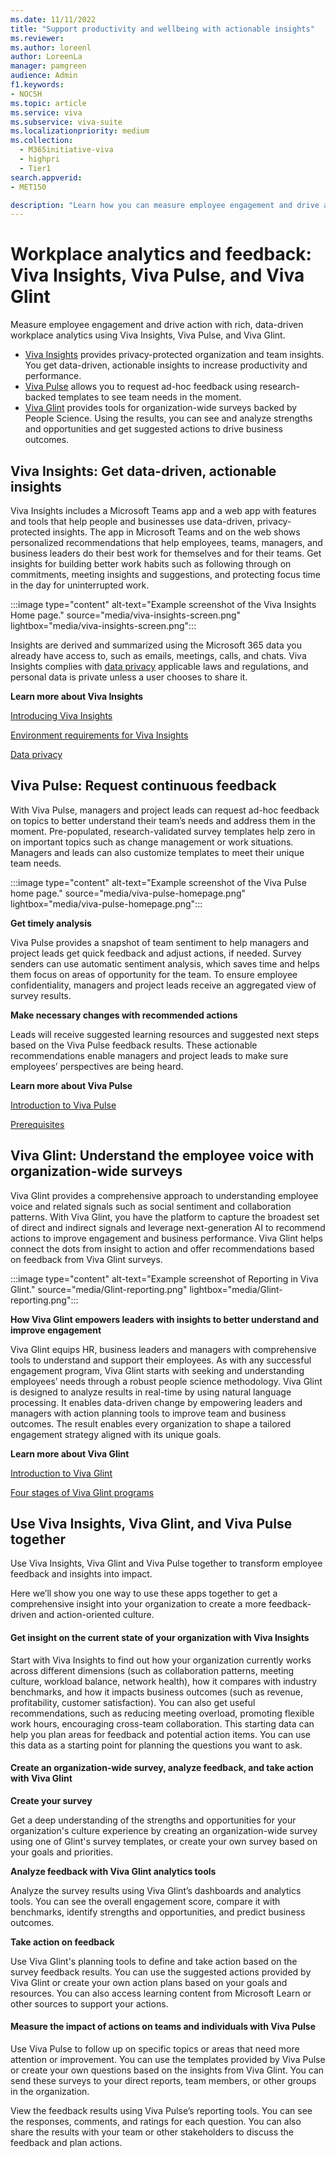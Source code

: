 ```yaml
---
ms.date: 11/11/2022
title: "Support productivity and wellbeing with actionable insights"
ms.reviewer: 
ms.author: loreenl
author: LoreenLa
manager: pamgreen
audience: Admin
f1.keywords:
- NOCSH
ms.topic: article
ms.service: viva
ms.subservice: viva-suite
ms.localizationpriority: medium
ms.collection:
  - M365initiative-viva
  - highpri
  - Tier1
search.appverid:
- MET150

description: "Learn how you can measure employee engagement and drive action with rich, data-driven workplace analytics."
---
```

# Workplace analytics and feedback: Viva Insights, Viva Pulse, and Viva Glint

Measure employee engagement and drive action with rich, data-driven workplace analytics using Viva Insights, Viva Pulse, and Viva Glint.

- [Viva Insights](#viva-insights-get-data-driven-actionable-insights) provides privacy-protected organization and team insights. You get data-driven, actionable insights to increase productivity and performance.
- [Viva Pulse](#viva-pulse-request-continuous-feedback) allows you to request ad-hoc feedback using research-backed templates to see team needs in the moment.
- [Viva Glint](#viva-glint-understand-the-employee-voice-with-organization-wide-surveys) provides tools for organization-wide surveys backed by People Science. Using the results, you can see and analyze strengths and opportunities and get suggested actions to drive business outcomes.

## Viva Insights: Get data-driven, actionable insights
Viva Insights includes a Microsoft Teams app and a web app with features and tools that help people and businesses use data-driven, privacy-protected insights. The app in Microsoft Teams and on the web shows personalized recommendations that help employees, teams, managers, and business leaders do their best work for themselves and for their teams. Get insights for building better work habits such as following through on commitments, meeting insights and suggestions, and protecting focus time in the day for uninterrupted work.

:::image type="content" alt-text="Example screenshot of the Viva Insights Home page." source="media/viva-insights-screen.png" lightbox="media/viva-insights-screen.png":::

Insights are derived and summarized using the Microsoft 365 data you already have access to, such as emails, meetings, calls, and chats. Viva Insights complies with [data privacy](/viva/insights/advanced/privacy/privacy) applicable laws and regulations, and personal data is private unless a user chooses to share it.

**Learn more about Viva Insights**

[Introducing Viva Insights](/viva/insights/introduction)

[Environment requirements for Viva Insights](/viva/insights/advanced/setup-maint/environment-requirements)

[Data privacy](/viva/insights/advanced/privacy/privacy)

## Viva Pulse: Request continuous feedback

With Viva Pulse, managers and project leads can request ad-hoc feedback on topics to better understand their team’s needs and address them in the moment. Pre-populated, research-validated survey templates help zero in on important topics such as change management or work situations. Managers and leads can also customize templates to meet their unique team needs.

:::image type="content" alt-text="Example screenshot of the Viva Pulse home page." source="media/viva-pulse-homepage.png" lightbox="media/viva-pulse-homepage.png":::

**Get timely analysis**

Viva Pulse provides a snapshot of team sentiment to help managers and project leads get quick feedback and adjust actions, if needed. Survey senders can use automatic sentiment analysis, which saves time and helps them focus on areas of opportunity for the team. To ensure employee confidentiality, managers and project leads receive an aggregated view of survey results.

**Make necessary changes with recommended actions**

Leads will receive suggested learning resources and suggested next steps based on the Viva Pulse feedback results. These actionable recommendations enable managers and project leads to make sure employees’ perspectives are being heard.

**Learn more about Viva Pulse**

[Introduction to Viva Pulse](/viva/pulse/introduction-to-viva-pulse)

[Prerequisites](/viva/pulse/setup-admin-access/prerequisites-and-admin-roles)

## Viva Glint: Understand the employee voice with organization-wide surveys
Viva Glint provides a comprehensive approach to understanding employee voice and related signals such as social sentiment and collaboration patterns. With Viva Glint, you have the platform to capture the broadest set of direct and indirect signals and leverage next-generation AI to recommend actions to improve engagement and business performance. Viva Glint helps connect the dots from insight to action and offer recommendations based on feedback from Viva Glint surveys.

:::image type="content" alt-text="Example screenshot of Reporting in Viva Glint." source="media/Glint-reporting.png" lightbox="media/Glint-reporting.png":::


**How Viva Glint empowers leaders with insights to better understand and improve engagement**

Viva Glint equips HR, business leaders and managers with comprehensive tools to understand and support their employees. As with any successful engagement program, Viva Glint starts with seeking and understanding employees’ needs through a robust people science methodology. Viva Glint is designed to analyze results in real-time by using natural language processing. It enables data-driven change by empowering leaders and managers with action planning tools to improve team and business outcomes. The result enables every organization to shape a tailored engagement strategy aligned with its unique goals.

**Learn more about Viva Glint**

[Introduction to Viva Glint](/Viva/glint/introduction-viva-glint)

[Four stages of Viva Glint programs](/viva/glint/start/four-stages-glint-program)

## Use Viva Insights, Viva Glint, and Viva Pulse together

Use Viva Insights, Viva Glint and Viva Pulse together to transform employee feedback and insights into impact.

Here we’ll show you one way to use these apps together to get a comprehensive insight into your organization to create a more feedback-driven and action-oriented culture.

#### Get insight on the current state of your organization with Viva Insights

Start with Viva Insights to find out how your organization currently works across different dimensions (such as collaboration patterns, meeting culture, workload balance, network health), how it compares with industry benchmarks, and how it impacts business outcomes (such as revenue, profitability, customer satisfaction). You can also get useful recommendations, such as reducing meeting overload, promoting flexible work hours, encouraging cross-team collaboration. This starting data can help you plan areas for feedback and potential action items. You can use this data as a starting point for planning the questions you want to ask.

#### Create an organization-wide survey, analyze feedback, and take action with Viva Glint

**Create your survey**

Get a deep understanding of the strengths and opportunities for your organization's culture experience by creating an organization-wide survey using one of Glint's survey templates, or create your own survey based on your goals and priorities.

**Analyze feedback with Viva Glint analytics tools**

Analyze the survey results using Viva Glint’s dashboards and analytics tools. You can see the overall engagement score, compare it with benchmarks, identify strengths and opportunities, and predict business outcomes.

**Take action on feedback**

Use Viva Glint's planning tools to define and take action based on the survey feedback results. You can use the suggested actions provided by Viva Glint or create your own action plans based on your goals and resources. You can also access learning content from Microsoft Learn or other sources to support your actions.

#### Measure the impact of actions on teams and individuals with Viva Pulse

Use Viva Pulse to follow up on specific topics or areas that need more attention or improvement. You can use the templates provided by Viva Pulse or create your own questions based on the insights from Viva Glint. You can send these surveys to your direct reports, team members, or other groups in the organization.

View the feedback results using Viva Pulse’s reporting tools. You can see the responses, comments, and ratings for each question. You can also share the results with your team or other stakeholders to discuss the feedback and plan actions.
